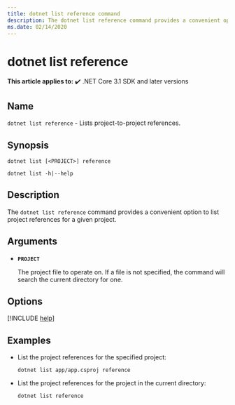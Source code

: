 ```yaml
---
title: dotnet list reference command
description: The dotnet list reference command provides a convenient option to list project to project references.
ms.date: 02/14/2020
---
```

# dotnet list reference

**This article applies to:** ✔️ .NET Core 3.1 SDK and later versions

## Name

`dotnet list reference` - Lists project-to-project references.

## Synopsis

```dotnetcli
dotnet list [<PROJECT>] reference

dotnet list -h|--help
```

## Description

The `dotnet list reference` command provides a convenient option to list project references for a given project.

## Arguments

* **`PROJECT`**

  The project file to operate on. If a file is not specified, the command will search the current directory for one.

## Options

<!-- markdownlint-disable MD012 -->

[!INCLUDE [help](../../../includes/cli-help.md)]

## Examples

* List the project references for the specified project:

  ```dotnetcli
  dotnet list app/app.csproj reference
  ```

* List the project references for the project in the current directory:

  ```dotnetcli
  dotnet list reference
  ```
